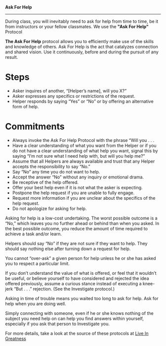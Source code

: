 **Ask For Help**

-----------

During class, you will inevitably need to ask for help from time to time, be it from instructors or your fellow classmates. We use the **"Ask For Help"** Protocol

**The Ask For Help** protocol allows you to efficiently make use of the skills and knowledge of others. Ask For Help is the act that catalyzes connection and shared vision. Use it continuously, before and during the pursuit of any result.

# Steps
- Asker inquires of another, “[Helper’s name], will you X?”
- Asker expresses any specifics or restrictions of the request.
- Helper responds by saying “Yes” or “No” or by offering an alternative form of help.

# Commitments
- Always invoke the Ask For Help Protocol with the phrase “Will you . . .
- Have a clear understanding of what you want from the Helper or if you do not have a clear understanding of what help you want, signal this by saying “I’m not sure what I need help with, but will you help me?”
- Assume that all Helpers are always available and trust that any Helper accepts the responsibility to say “No.”
- Say “No” any time you do not want to help.
- Accept the answer “No” without any inquiry or emotional drama.
- Be receptive of the help offered.
- Offer your best help even if it is not what the asker is expecting.
- Postpone the help request if you are unable to fully engage.
- Request more information if you are unclear about the specifics of the help request.
- Do not apologize for asking for help.

Asking for help is a low-cost undertaking. The worst possible outcome is a “No,” which leaves you no further ahead or behind than when you asked. In the best possible outcome, you reduce the amount of time required to achieve a task and/or learn.

Helpers should say “No” if they are not sure if they want to help. They should say nothing else after turning down a request for help.

You cannot “over-ask” a given person for help unless he or she has asked you to respect a particular limit.

If you don’t understand the value of what is offered, or feel that it wouldn’t be useful, or believe yourself to have considered and rejected the idea offered previously, assume a curious stance instead of executing a knee-jerk “But . . .” rejection. (See the Investigate protocol.)

Asking in time of trouble means you waited too long to ask for help. Ask for help when you are doing well.

Simply connecting with someone, even if he or she knows nothing of the subject you need help on can help you find answers within yourself, especially if you ask that person to Investigate you.


For more details, take a look at the source of these protocols at [Live In Greatness](https://liveingreatness.com/core-protocols/ask-for-help/)
